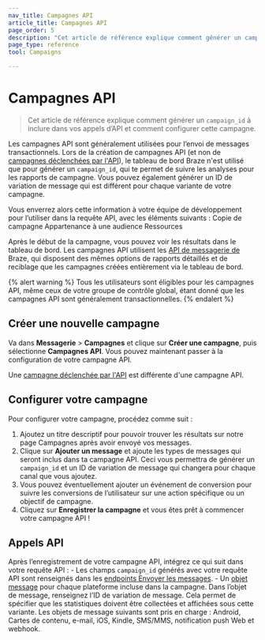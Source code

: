 ```yaml
---
nav_title: Campagnes API
article_title: Campagnes API
page_order: 5
description: "Cet article de référence explique comment générer un campaignid à inclure dans vos appels d’API et comment configurer cette campagne."
page_type: reference
tool: Campaigns

---
```

# Campagnes API

> Cet article de référence explique comment générer un `campaign_id` à inclure dans vos appels d’API et comment configurer cette campagne.

Les campagnes API sont généralement utilisées pour l’envoi de messages transactionnels. Lors de la création de campagnes API (et non de [campagnes déclenchées par l'API]({{site.baseurl}}/user_guide/engagement_tools/campaigns/building_campaigns/delivery_types/api_triggered_delivery/)), le tableau de bord Braze n'est utilisé que pour générer un `campaign_id`, qui te permet de suivre les analyses pour les rapports de campagne. Vous pouvez également générer un ID de variation de message qui est différent pour chaque variante de votre campagne. 

Vous enverrez alors cette information à votre équipe de développement pour l’utiliser dans la requête API, avec les éléments suivants :
Copie de campagne
Appartenance à une audience
Ressources

Après le début de la campagne, vous pouvez voir les résultats dans le tableau de bord. Les campagnes API utilisent les [API de messagerie de]({{site.baseurl}}/api/endpoints/messaging/) Braze, qui disposent des mêmes options de rapports détaillés et de reciblage que les campagnes créées entièrement via le tableau de bord.

{% alert warning %}
Tous les utilisateurs sont éligibles pour les campagnes API, même ceux de votre groupe de contrôle global, étant donné que les campagnes API sont généralement transactionnelles.
{% endalert %}

## Créer une nouvelle campagne

Va dans **Messagerie** > **Campagnes** et clique sur **Créer une campagne**, puis sélectionne **Campagnes API**. Vous pouvez maintenant passer à la configuration de votre campagne API.

Une [campagne déclenchée par l'API]({{site.baseurl}}/user_guide/engagement_tools/campaigns/building_campaigns/delivery_types/api_triggered_delivery/) est différente d'une campagne API.

## Configurer votre campagne

Pour configurer votre campagne, procédez comme suit :

1. Ajoutez un titre descriptif pour pouvoir trouver les résultats sur notre page Campagnes après avoir envoyé vos messages.
2. Clique sur **Ajouter un message** et ajoute les types de messages qui seront inclus dans ta campagne API. Ceci vous permettra de générer un `campaign_id` et un ID de variation de message qui changera pour chaque canal que vous ajoutez. 
3. Vous pouvez éventuellement ajouter un événement de conversion pour suivre les conversions de l’utilisateur sur une action spécifique ou un objectif de campagne.
4. Cliquez sur **Enregistrer la campagne** et vous êtes prêt à commencer votre campagne API !

## Appels API

Après l’enregistrement de votre campagne API, intégrez ce qui suit dans votre requête API :
\- Les champs `campaign_id` générés avec votre requête API sont renseignés dans les [endpoints Envoyer les messages][2].
\- Un [objet message]({{site.baseurl}}/api/objects_filters/#messaging-objects) pour chaque plateforme incluse dans la campagne. Dans l’objet de message, renseignez l’ID de variation de message. Cela permet de spécifier que les statistiques doivent être collectées et affichées sous cette variante. Les objets de message suivants sont pris en charge : Android, Cartes de contenu, e-mail, iOS, Kindle, SMS/MMS, notification push Web et webhook.

[2]: {{site.baseurl}}/api/endpoints/messaging/#send-endpoints

